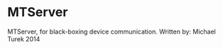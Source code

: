 MTServer
========

MTServer, for black-boxing device communication.
Written by: Michael Turek 2014


